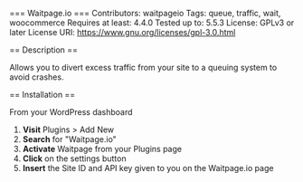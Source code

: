 === Waitpage.io ===
Contributors: waitpageio
Tags: queue, traffic, wait, woocommerce
Requires at least: 4.4.0
Tested up to: 5.5.3
License: GPLv3 or later
License URI: https://www.gnu.org/licenses/gpl-3.0.html

== Description ==

Allows you to divert excess traffic from your site to a queuing system to avoid crashes.

== Installation ==

From your WordPress dashboard

1. **Visit** Plugins > Add New
2. **Search** for "Waitpage.io"
3. **Activate** Waitpage from your Plugins page
4. **Click** on the settings button
5. **Insert** the Site ID and API key given to you on the Waitpage.io page
